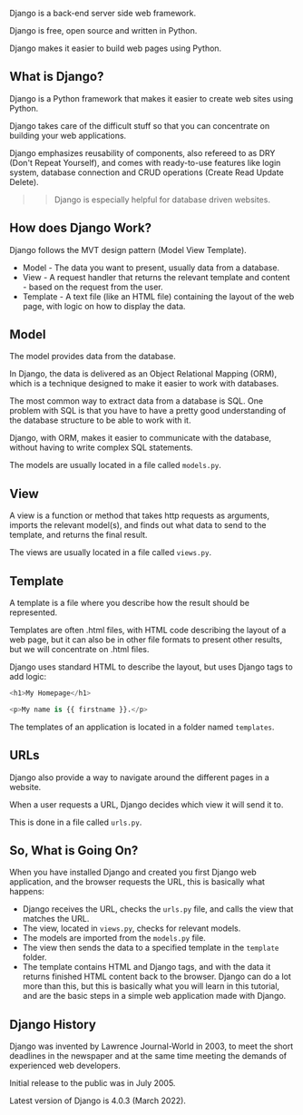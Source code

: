 Django is a back-end server side web framework.

Django is free, open source and written in Python.

Django makes it easier to build web pages using Python.

## What is Django?
Django is a Python framework that makes it easier to create web sites using Python.

Django takes care of the difficult stuff so that you can concentrate on building your web applications.

Django emphasizes reusability of components, also refereed to as DRY (Don't Repeat Yourself), and comes with ready-to-use features like login system, database connection and CRUD operations (Create Read Update Delete).

>> Django is especially helpful for database driven websites.


## How does Django Work?
Django follows the MVT design pattern (Model View Template).

- Model - The data you want to present, usually data from a database.
- View - A request handler that returns the relevant template and content - based on the request from the user.
- Template - A text file (like an HTML file) containing the layout of the web page, with logic on how to display the data.
## Model
The model provides data from the database.

In Django, the data is delivered as an Object Relational Mapping (ORM), which is a technique designed to make it easier to work with databases.

The most common way to extract data from a database is SQL. One problem with SQL is that you have to have a pretty good understanding of the database structure to be able to work with it.

Django, with ORM, makes it easier to communicate with the database, without having to write complex SQL statements.

The models are usually located in a file called `models.py`.

## View
A view is a function or method that takes http requests as arguments, imports the relevant model(s), and finds out what data to send to the template, and returns the final result.

The views are usually located in a file called `views.py`.

## Template
A template is a file where you describe how the result should be represented.

Templates are often .html files, with HTML code describing the layout of a web page, but it can also be in other file formats to present other results, but we will concentrate on .html files.

Django uses standard HTML to describe the layout, but uses Django tags to add logic:
```py
<h1>My Homepage</h1>

<p>My name is {{ firstname }}.</p>
```
The templates of an application is located in a folder named `templates`.

## URLs
Django also provide a way to navigate around the different pages in a website.

When a user requests a URL, Django decides which view it will send it to.

This is done in a file called `urls.py`.

## So, What is Going On?
When you have installed Django and created you first Django web application, and the browser requests the URL, this is basically what happens:

- Django receives the URL, checks the `urls.py` file, and calls the view that matches the URL.
- The view, located in `views.py`, checks for relevant models.
- The models are imported from the `models.py` file.
- The view then sends the data to a specified template in the `template` folder.
- The template contains HTML and Django tags, and with the data it returns finished HTML content back to the browser.
Django can do a lot more than this, but this is basically what you will learn in this tutorial, and are the basic steps in a simple web application made with Django.

## Django History
Django was invented by Lawrence Journal-World in 2003, to meet the short deadlines in the newspaper and at the same time meeting the demands of experienced web developers.

Initial release to the public was in July 2005.

Latest version of Django is 4.0.3 (March 2022).
